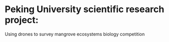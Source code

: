 # Peking University scientific research project: 
Using drones to survey mangrove ecosystems biology competition
